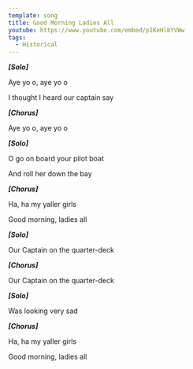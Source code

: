 ```yaml
---
template: song
title: Good Morning Ladies All
youtube: https://www.youtube.com/embed/pIKeHlbYVWw
tags:
  - Historical
---
```

***\[Solo]***

Aye yo o, aye yo o

I thought I heard our captain say

***\[Chorus]***

Aye yo o, aye yo o

***\[Solo]***

O go on board your pilot boat

And roll her down the bay

***\[Chorus]***

Ha, ha my yaller girls

Good morning, ladies all

***\[Solo]***

Our Captain on the quarter-deck

***\[Chorus]***

Our Captain on the quarter-deck

***\[Solo]***

Was looking very sad

***\[Chorus]***

Ha, ha my yaller girls

Good morning, ladies all